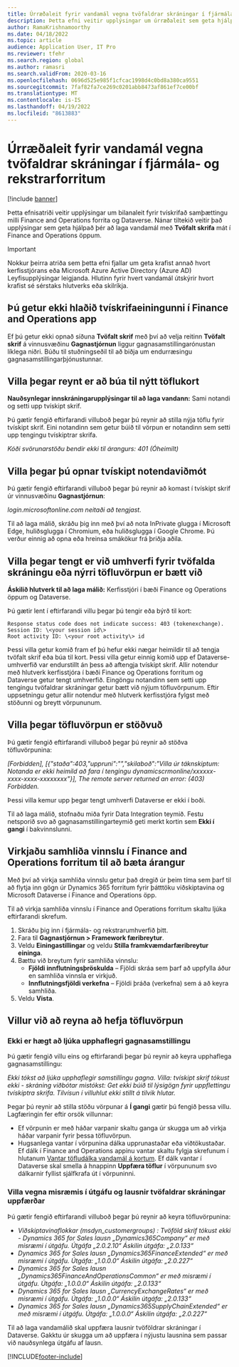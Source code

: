 ```yaml
---
title: Úrræðaleit fyrir vandamál vegna tvöfaldrar skráningar í fjármála- og rekstrarforritum
description: Þetta efni veitir upplýsingar um úrræðaleit sem geta hjálpað þér að laga vandamál með tvískrifaeininguna í Finance and Operations forritum.
author: RamaKrishnamoorthy
ms.date: 04/18/2022
ms.topic: article
audience: Application User, IT Pro
ms.reviewer: tfehr
ms.search.region: global
ms.author: ramasri
ms.search.validFrom: 2020-03-16
ms.openlocfilehash: 0696d525e985f1cfcac1998d4c0bd8a380ca9551
ms.sourcegitcommit: 7faf82fa7ce269c0201abb8473af861ef7ce00bf
ms.translationtype: MT
ms.contentlocale: is-IS
ms.lasthandoff: 04/19/2022
ms.locfileid: "8613883"
---
```

# <a name="troubleshoot-dual-write-issues-in-finance-and-operations-apps"></a>Úrræðaleit fyrir vandamál vegna tvöfaldrar skráningar í fjármála- og rekstrarforritum

[!include [banner](../../includes/banner.md)]



Þetta efnisatriði veitir upplýsingar um bilanaleit fyrir tvískrifað samþættingu milli Finance and Operations forrita og Dataverse. Nánar tiltekið veitir það upplýsingar sem geta hjálpað þér að laga vandamál með **Tvöfalt skrifa** mát í Finance and Operations öppum.

> [!IMPORTANT]
> Nokkur þeirra atriða sem þetta efni fjallar um geta krafist annað hvort kerfisstjórans eða Microsoft Azure Active Directory (Azure AD) Leyfisupplýsingar leigjanda. Hlutinn fyrir hvert vandamál útskýrir hvort krafist sé sérstaks hlutverks eða skilríkja.

## <a name="you-cant-load-the-dual-write-module-in-a-finance-and-operations-app"></a>Þú getur ekki hlaðið tvískrifaeiningunni í Finance and Operations app

Ef þú getur ekki opnað síðuna **Tvöfalt skrif** með því að velja reitinn **Tvöfalt skrif** á vinnusvæðinu **Gagnastjórnun** liggur gagnasamstillingarónustan líklega niðri. Búðu til stuðningseðil til að biðja um endurræsingu gagnasamstillingarþjónustunnar.

## <a name="error-when-you-try-to-create-a-new-table-map"></a>Villa þegar reynt er að búa til nýtt töflukort

**Nauðsynlegar innskráningarupplýsingar til að laga vandann:** Sami notandi og setti upp tvískipt skrif.

Þú gætir fengið eftirfarandi villuboð þegar þú reynir að stilla nýja töflu fyrir tvískipt skrif. Eini notandinn sem getur búið til vörpun er notandinn sem setti upp tengingu tvískiptrar skrifa.

*Kóði svörunarstöðu bendir ekki til árangurs: 401 (Óheimilt)*

## <a name="error-when-you-open-the-dual-write-user-interface"></a>Villa þegar þú opnar tvískipt notendaviðmót

Þú gætir fengið eftirfarandi villuboð þegar þú reynir að komast í tvískipt skrif úr vinnusvæðinu **Gagnastjórnun**:

*login.microsoftonline.com neitaði að tengjast.*

Til að laga málið, skráðu þig inn með því að nota InPrivate glugga í Microsoft Edge, huliðsglugga í Chromium, eða huliðsglugga í Google Chrome. Þú verður einnig að opna eða hreinsa smákökur frá þriðja aðila.

## <a name="error-when-you-link-the-environment-for-dual-write-or-add-a-new-table-mapping"></a>Villa þegar tengt er við umhverfi fyrir tvöfalda skráningu eða nýrri töfluvörpun er bætt við

**Áskilið hlutverk til að laga málið:** Kerfisstjóri í bæði Finance og Operations öppum og Dataverse.

Þú gætir lent í eftirfarandi villu þegar þú tengir eða býrð til kort:

```dos
Response status code does not indicate success: 403 (tokenexchange).
Session ID: \<your session id\>
Root activity ID: \<your root activity\> id
```

Þessi villa getur komið fram ef þú hefur ekki nægar heimildir til að tengja tvöfalt skrif eða búa til kort. Þessi villa getur einnig komið upp ef Dataverse-umhverfið var endurstillt án þess að aftengja tvískipt skrif. Allir notendur með hlutverk kerfisstjóra í bæði Finance og Operations forritum og Dataverse getur tengt umhverfið. Eingöngu notandinn sem setti upp tengingu tvöfaldrar skráningar getur bætt við nýjum töfluvörpunum. Eftir uppsetningu getur allir notendur með hlutverk kerfisstjóra fylgst með stöðunni og breytt vörpununum.

## <a name="error-when-you-stop-the-table-mapping"></a>Villa þegar töfluvörpun er stöðvuð

Þú gætir fengið eftirfarandi villuboð þegar þú reynir að stöðva töfluvörpunina:

*\[Forbidden\], \[{"staða":403,"uppruni":"","skilaboð":"Villa úr táknskiptum: Notanda er ekki heimild að fara í tengingu dynamicscrmonline/xxxxxx-xxxx-xxxx-xxxxxxxx"}\], The remote server returned an error: (403) Forbidden.*

Þessi villa kemur upp þegar tengt umhverfi Dataverse er ekki í boði.

Til að laga málið, stofnaðu miða fyrir Data Integration teymið. Festu netsporið svo að gagnasamstillingarteymið geti merkt kortin sem **Ekki í gangi** í bakvinnslunni.

## <a name="enable-parallel-processing-in-finance-and-operations-apps-to-improve-performance"></a>Virkjaðu samhliða vinnslu í Finance and Operations forritum til að bæta árangur

Með því að virkja samhliða vinnslu getur það dregið úr þeim tíma sem þarf til að flytja inn gögn úr Dynamics 365 forritum fyrir þátttöku viðskiptavina og Microsoft Dataverse í Finance and Operations öpp. 

Til að virkja samhliða vinnslu í Finance and Operations forritum skaltu ljúka eftirfarandi skrefum.

1. Skráðu þig inn í fjármála- og rekstrarumhverfið þitt.
2. Fara til **Gagnastjórnun > Framework færibreytur**.
3. Veldu **Einingastillingar** og veldu **Stilla framkvæmdarfæribreytur eininga**.
4. Bættu við breytum fyrir samhliða vinnslu:
    - **Fjöldi innflutningsþröskulda** – Fjöldi skráa sem þarf að uppfylla áður en samhliða vinnsla er virkjuð.
    - **Innflutningsfjöldi verkefna** – Fjöldi þráða (verkefna) sem á að keyra samhliða.
5. Veldu **Vista**.


## <a name="errors-while-trying-to-start-a-table-mapping"></a>Villur við að reyna að hefja töfluvörpun

### <a name="unable-to-complete-initial-data-sync"></a>Ekki er hægt að ljúka upphaflegri gagnasamstillingu

Þú gætir fengið villu eins og eftirfarandi þegar þú reynir að keyra upphaflega gagnasamstillingu:

*Ekki tókst að ljúka upphaflegir samstillingu gagna. Villa: tvískipt skrif tókust ekki - skráning viðbótar mistókst: Get ekki búið til lýsigögn fyrir uppflettingu tvískiptra skrifa. Tilvísun í villuhlut ekki stillt á tilvik hlutar.*

Þegar þú reynir að stilla stöðu vörpunar á **Í gangi** gætir þú fengið þessa villu. Lagfæringin fer eftir orsök villunnar:

+ Ef vörpunin er með háðar varpanir skaltu ganga úr skugga um að virkja háðar varpanir fyrir þessa töfluvörpun.
+ Hugsanlega vantar í vörpunina dálka upprunastaðar eða viðtökustaðar. Ef dálk í Finance and Operations appinu vantar skaltu fylgja skrefunum í hlutanum [Vantar töfludálka vandamál á kortum](dual-write-troubleshooting-finops-upgrades.md#missing-table-columns-issue-on-maps). Ef dálk vantar í Dataverse skal smella á hnappinn **Uppfæra töflur** í vörpununum svo dálkarnir fyllist sjálfkrafa út í vörpuninni.

### <a name="version-mismatch-error-and-upgrading-dual-write-solutions"></a>Villa vegna misræmis í útgáfu og lausnir tvöfaldrar skráningar uppfærðar

Þú gætir fengið eftirfarandi villuboð þegar þú reynir að keyra töfluvörpunina:

+ *Viðskiptavinaflokkar (msdyn_customergroups) : Tvöföld skrif tókust ekki - Dynamics 365 for Sales lausn „Dynamics365Company“ er með misræmi í útgáfu. Útgáfa „2.0.2.10“ Áskilin útgáfa: „2.0.133“*
+ *Dynamics 365 for Sales lausn „Dynamics365FinanceExtended“ er með misræmi í útgáfu. Útgáfa: „1.0.0.0“ Áskilin útgáfa: „2.0.227“*
+ *Dynamics 365 for Sales lausn „Dynamics365FinanceAndOperationsCommon“ er með misræmi í útgáfu. Útgáfa: „1.0.0.0“ Áskilin útgáfa: „2.0.133“*
+ *Dynamics 365 for Sales lausn „CurrencyExchangeRates“ er með misræmi í útgáfu. Útgáfa: „1.0.0.0“ Áskilin útgáfa: „2.0.133“*
+ *Dynamics 365 for Sales lausn „Dynamics365SupplyChainExtended“ er með misræmi í útgáfu. Útgáfa: „1.0.0.0“ Áskilin útgáfa: „2.0.227“*

Til að laga vandamálið skal uppfæra lausnir tvöföldrar skráningar í Dataverse. Gakktu úr skugga um að uppfæra í nýjustu lausnina sem passar við nauðsynlega útgáfu af lausn.

[!INCLUDE[footer-include](../../../../includes/footer-banner.md)]
